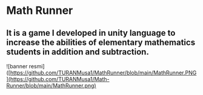 # Math Runner
 ## It is a game I developed in unity language to increase the abilities of elementary mathematics students in addition and subtraction.
 
 ![banner resmi]([https://github.com/TURANMusa1/MathRunner/blob/main/MathRunner.PNG](https://github.com/TURANMusa1/Math-Runner/blob/main/MathRunner.png)
